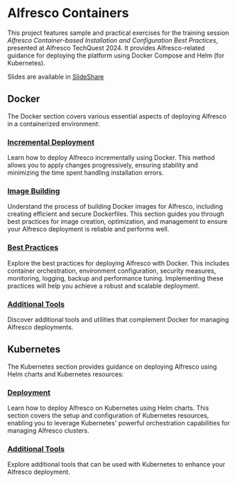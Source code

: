 # Alfresco Containers

This project features sample and practical exercises for the training session *Alfresco Container-based Installation and Configuration Best Practices*, presented at Alfresco TechQuest 2024. It provides Alfresco-related guidance for deploying the platform using Docker Compose and Helm (for Kubernetes).

Slides are available in [SlideShare](https://www.slideshare.net/slideshow/alfresco-techquest-2024-alfresco-container-based-installation-and-configuration-best-practices/271675262)

## Docker
The Docker section covers various essential aspects of deploying Alfresco in a containerized environment:

### [Incremental Deployment](docker-incremental)
Learn how to deploy Alfresco incrementally using Docker. This method allows you to apply changes progressively, ensuring stability and minimizing the time spent handling installation errors.

### [Image Building](docker-image-building)
Understand the process of building Docker images for Alfresco, including creating efficient and secure Dockerfiles. This section guides you through best practices for image creation, optimization, and management to ensure your Alfresco deployment is reliable and performs well.

### [Best Practices](docker-best-practices)
Explore the best practices for deploying Alfresco with Docker. This includes container orchestration, environment configuration, security measures, monitoring, logging, backup and performance tuning. Implementing these practices will help you achieve a robust and scalable deployment.

### [Additional Tools](docker-tools)
Discover additional tools and utilities that complement Docker for managing Alfresco deployments. 

## Kubernetes
The Kubernetes section provides guidance on deploying Alfresco using Helm charts and Kubernetes resources:

### [Deployment](k8s-deployment)
Learn how to deploy Alfresco on Kubernetes using Helm charts. This section covers the setup and configuration of Kubernetes resources, enabling you to leverage Kubernetes' powerful orchestration capabilities for managing Alfresco clusters.

### [Additional Tools](k8s-tools)
Explore additional tools that can be used with Kubernetes to enhance your Alfresco deployment.
